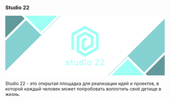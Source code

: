 ### Studio 22
![Image alt](assets/about-us-2.png)

Studio 22 - это открытая площадка для реализации идей и проектов, в которой каждый человек может попробовать воплотить своё детище в жизнь.
